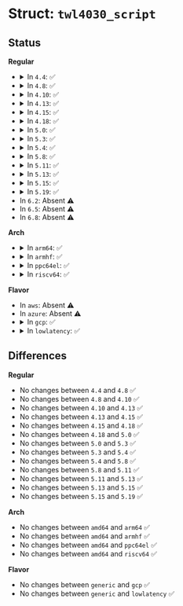 # Struct: <code>twl4030_script</code>

## Status
<b>Regular</b>
<ul>
<li>
<details>
<summary>In <code>4.4</code>: ✅</summary>

```c
struct twl4030_script {
    struct twl4030_ins *script;
    unsigned int size;
    u8 flags;
};
```
</details>
</li>
<li>
<details>
<summary>In <code>4.8</code>: ✅</summary>

```c
struct twl4030_script {
    struct twl4030_ins *script;
    unsigned int size;
    u8 flags;
};
```
</details>
</li>
<li>
<details>
<summary>In <code>4.10</code>: ✅</summary>

```c
struct twl4030_script {
    struct twl4030_ins *script;
    unsigned int size;
    u8 flags;
};
```
</details>
</li>
<li>
<details>
<summary>In <code>4.13</code>: ✅</summary>

```c
struct twl4030_script {
    struct twl4030_ins *script;
    unsigned int size;
    u8 flags;
};
```
</details>
</li>
<li>
<details>
<summary>In <code>4.15</code>: ✅</summary>

```c
struct twl4030_script {
    struct twl4030_ins *script;
    unsigned int size;
    u8 flags;
};
```
</details>
</li>
<li>
<details>
<summary>In <code>4.18</code>: ✅</summary>

```c
struct twl4030_script {
    struct twl4030_ins *script;
    unsigned int size;
    u8 flags;
};
```
</details>
</li>
<li>
<details>
<summary>In <code>5.0</code>: ✅</summary>

```c
struct twl4030_script {
    struct twl4030_ins *script;
    unsigned int size;
    u8 flags;
};
```
</details>
</li>
<li>
<details>
<summary>In <code>5.3</code>: ✅</summary>

```c
struct twl4030_script {
    struct twl4030_ins *script;
    unsigned int size;
    u8 flags;
};
```
</details>
</li>
<li>
<details>
<summary>In <code>5.4</code>: ✅</summary>

```c
struct twl4030_script {
    struct twl4030_ins *script;
    unsigned int size;
    u8 flags;
};
```
</details>
</li>
<li>
<details>
<summary>In <code>5.8</code>: ✅</summary>

```c
struct twl4030_script {
    struct twl4030_ins *script;
    unsigned int size;
    u8 flags;
};
```
</details>
</li>
<li>
<details>
<summary>In <code>5.11</code>: ✅</summary>

```c
struct twl4030_script {
    struct twl4030_ins *script;
    unsigned int size;
    u8 flags;
};
```
</details>
</li>
<li>
<details>
<summary>In <code>5.13</code>: ✅</summary>

```c
struct twl4030_script {
    struct twl4030_ins *script;
    unsigned int size;
    u8 flags;
};
```
</details>
</li>
<li>
<details>
<summary>In <code>5.15</code>: ✅</summary>

```c
struct twl4030_script {
    struct twl4030_ins *script;
    unsigned int size;
    u8 flags;
};
```
</details>
</li>
<li>
<details>
<summary>In <code>5.19</code>: ✅</summary>

```c
struct twl4030_script {
    struct twl4030_ins *script;
    unsigned int size;
    u8 flags;
};
```
</details>
</li>
<li>
In <code>6.2</code>: Absent ⚠️
</li>
<li>
In <code>6.5</code>: Absent ⚠️
</li>
<li>
In <code>6.8</code>: Absent ⚠️
</li>
</ul>
<b>Arch</b>
<ul>
<li>
<details>
<summary>In <code>arm64</code>: ✅</summary>

```c
struct twl4030_script {
    struct twl4030_ins *script;
    unsigned int size;
    u8 flags;
};
```
</details>
</li>
<li>
<details>
<summary>In <code>armhf</code>: ✅</summary>

```c
struct twl4030_script {
    struct twl4030_ins *script;
    unsigned int size;
    u8 flags;
};
```
</details>
</li>
<li>
<details>
<summary>In <code>ppc64el</code>: ✅</summary>

```c
struct twl4030_script {
    struct twl4030_ins *script;
    unsigned int size;
    u8 flags;
};
```
</details>
</li>
<li>
<details>
<summary>In <code>riscv64</code>: ✅</summary>

```c
struct twl4030_script {
    struct twl4030_ins *script;
    unsigned int size;
    u8 flags;
};
```
</details>
</li>
</ul>
<b>Flavor</b>
<ul>
<li>
In <code>aws</code>: Absent ⚠️
</li>
<li>
In <code>azure</code>: Absent ⚠️
</li>
<li>
<details>
<summary>In <code>gcp</code>: ✅</summary>

```c
struct twl4030_script {
    struct twl4030_ins *script;
    unsigned int size;
    u8 flags;
};
```
</details>
</li>
<li>
<details>
<summary>In <code>lowlatency</code>: ✅</summary>

```c
struct twl4030_script {
    struct twl4030_ins *script;
    unsigned int size;
    u8 flags;
};
```
</details>
</li>
</ul>

## Differences
<b>Regular</b>
<ul>
<li>
No changes between <code>4.4</code> and <code>4.8</code> ✅
</li>
<li>
No changes between <code>4.8</code> and <code>4.10</code> ✅
</li>
<li>
No changes between <code>4.10</code> and <code>4.13</code> ✅
</li>
<li>
No changes between <code>4.13</code> and <code>4.15</code> ✅
</li>
<li>
No changes between <code>4.15</code> and <code>4.18</code> ✅
</li>
<li>
No changes between <code>4.18</code> and <code>5.0</code> ✅
</li>
<li>
No changes between <code>5.0</code> and <code>5.3</code> ✅
</li>
<li>
No changes between <code>5.3</code> and <code>5.4</code> ✅
</li>
<li>
No changes between <code>5.4</code> and <code>5.8</code> ✅
</li>
<li>
No changes between <code>5.8</code> and <code>5.11</code> ✅
</li>
<li>
No changes between <code>5.11</code> and <code>5.13</code> ✅
</li>
<li>
No changes between <code>5.13</code> and <code>5.15</code> ✅
</li>
<li>
No changes between <code>5.15</code> and <code>5.19</code> ✅
</li>
</ul>
<b>Arch</b>
<ul>
<li>
No changes between <code>amd64</code> and <code>arm64</code> ✅
</li>
<li>
No changes between <code>amd64</code> and <code>armhf</code> ✅
</li>
<li>
No changes between <code>amd64</code> and <code>ppc64el</code> ✅
</li>
<li>
No changes between <code>amd64</code> and <code>riscv64</code> ✅
</li>
</ul>
<b>Flavor</b>
<ul>
<li>
No changes between <code>generic</code> and <code>gcp</code> ✅
</li>
<li>
No changes between <code>generic</code> and <code>lowlatency</code> ✅
</li>
</ul>
